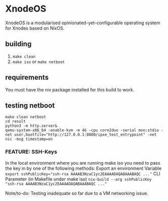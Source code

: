 # XnodeOS
XnodeOS is a modularised opinionated-yet-configurable operating system for Xnodes based on NixOS.

## building
1. `make clean`
2. `make iso` or `make netboot`

## requirements
You must have the nix package installed for this build to work.

## testing netboot
```
make clean netboot
cd result
python3 -m http.server&
qemu-system-x86_64 -enable-kvm -m 4G -cpu core2duo -serial mon:stdio -net user,bootfile="http://127.0.0.1:8000/ipxe_test_entrypoint" -net nic -msg timestamp=on
```

### FEATURE: SSH-Keys
In the local environment where you are running make iso you need to pass the key in by one of the following methods:
Export an environment Variable
`export sshPublicKey="ssh-rsa AAAAB3NzaC1yc2EAAAADAQABAAABAQC ..."`
CLI Parameter (in Makefile under make iso)
`nix-build --arg sshPublicKey "ssh-rsa AAAAB3NzaC1yc2EAAAADAQABAAABAQC ..."`

Note/to-do: Testing inadequate so far due to a VM networking issue.
